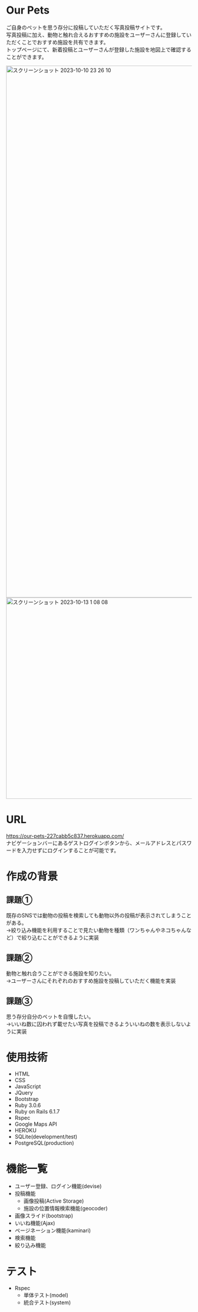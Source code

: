 # Our Pets

ご自身のペットを思う存分に投稿していただく写真投稿サイトです。
<br>
写真投稿に加え、動物と触れ合えるおすすめの施設をユーザーさんに登録していただくことでおすすめ施設を共有できます。
<br>
トップページにて、新着投稿とユーザーさんが登録した施設を地図上で確認することができます。

<img width="1440" alt="スクリーンショット 2023-10-10 23 26 10" src="https://github.com/tknohas/animals/assets/131782882/a9e37b08-4a52-439d-876a-a4cb8119dbf2">
<img width="545" alt="スクリーンショット 2023-10-13 1 08 08" src="https://github.com/tknohas/animals/assets/131782882/2f55264c-3f86-4ff9-9ea0-e9ff2d3b3c34">

# URL

https://our-pets-227cabb5c837.herokuapp.com/
<br>
ナビゲーションバーにあるゲストログインボタンから、メールアドレスとパスワードを入力せずにログインすることが可能です。

# 作成の背景

## 課題①
既存のSNSでは動物の投稿を検索しても動物以外の投稿が表示されてしまうことがある。  
→絞り込み機能を利用することで見たい動物を種類（ワンちゃんやネコちゃんなど）で絞り込むことができるように実装

## 課題②
動物と触れ合うことができる施設を知りたい。  
→ユーザーさんにそれぞれのおすすめ施設を投稿していただく機能を実装

## 課題③
思う存分自分のペットを自慢したい。  
→いいね数に囚われず載せたい写真を投稿できるよういいねの数を表示しないように実装

# 使用技術

- HTML
- CSS
- JavaScript
- JQuery
- Bootstrap
- Ruby 3.0.6
- Ruby on Rails 6.1.7
- Rspec
- Google Maps API
- HEROKU
- SQLite(development/test)
- PostgreSQL(production)



# 機能一覧

- ユーザー登録、ログイン機能(devise)
- 投稿機能
  - 画像投稿(Active Storage)
  - 施設の位置情報検索機能(geocoder)
- 画像スライド(bootstrap)
- いいね機能(Ajax)
- ページネーション機能(kaminari)
- 検索機能
- 絞り込み機能

# テスト
- Rspec
  - 単体テスト(model)
  - 統合テスト(system)
